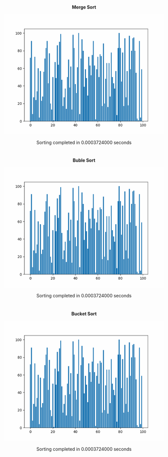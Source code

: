 <h1 align="center"></h1>
<p align="center" style="font-weight: Bold;">Merge Sort</p>
<p align="center">
  <img src="sorting_animation.gif" alt="Sorting Animation" width="600"/>
  <p align="center" style="font-weight: normal;">Sorting completed in 0.0003724000 seconds</p>
</p>
<h1 align="center"></h1>

<p align="center" style="font-weight: Bold;">Buble Sort</p>
<p align="center">
  <img src="sorting_animation.gif" alt="Sorting Animation" width="600"/>
  <p align="center" style="font-weight: normal;">Sorting completed in 0.0003724000 seconds</p>
</p>
<h1 align="center"></h1>

<p align="center" style="font-weight: Bold;">Bucket Sort</p>
<p align="center">
  <img src="sorting_animation.gif" alt="Sorting Animation" width="600"/>
  <p align="center" style="font-weight: normal;">Sorting completed in 0.0003724000 seconds</p>
</p>
<h1 align="center"></h1>
